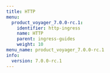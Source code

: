 ```yaml
---
title: HTTP
menu:
  product_voyager_7.0.0-rc.1:
    identifier: http-ingress
    name: HTTP
    parent: ingress-guides
    weight: 10
menu_name: product_voyager_7.0.0-rc.1
info:
  version: 7.0.0-rc.1
---
```


